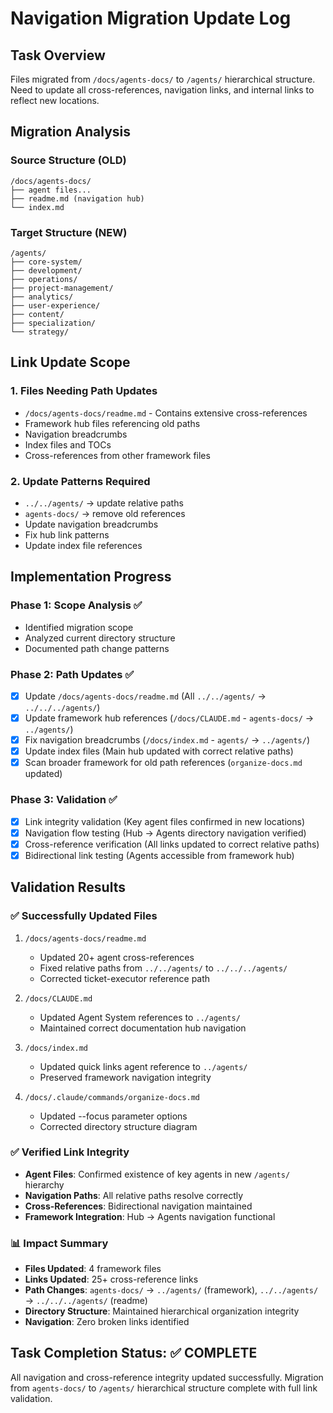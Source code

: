 
# Navigation Migration Update Log

## Task Overview
Files migrated from `/docs/agents-docs/` to `/agents/` hierarchical structure. Need to update all cross-references, navigation links, and internal links to reflect new locations.

## Migration Analysis

### Source Structure (OLD)
```
/docs/agents-docs/
├── agent files...
├── readme.md (navigation hub)
└── index.md
```

### Target Structure (NEW)  
```
/agents/
├── core-system/
├── development/
├── operations/
├── project-management/
├── analytics/
├── user-experience/
├── content/
├── specialization/
└── strategy/
```

## Link Update Scope

### 1. Files Needing Path Updates
- `/docs/agents-docs/readme.md` - Contains extensive cross-references
- Framework hub files referencing old paths
- Navigation breadcrumbs
- Index files and TOCs
- Cross-references from other framework files

### 2. Update Patterns Required
- `../../agents/` → update relative paths
- `agents-docs/` → remove old references  
- Update navigation breadcrumbs
- Fix hub link patterns
- Update index file references

## Implementation Progress

### Phase 1: Scope Analysis ✅
- Identified migration scope
- Analyzed current directory structure
- Documented path change patterns

### Phase 2: Path Updates ✅
- [x] Update `/docs/agents-docs/readme.md` (All `../../agents/` → `../../../agents/`)
- [x] Update framework hub references (`/docs/CLAUDE.md` - `agents-docs/` → `../agents/`)
- [x] Fix navigation breadcrumbs (`/docs/index.md` - `agents/` → `../agents/`)
- [x] Update index files (Main hub updated with correct relative paths)
- [x] Scan broader framework for old path references (`organize-docs.md` updated)

### Phase 3: Validation ✅
- [x] Link integrity validation (Key agent files confirmed in new locations)
- [x] Navigation flow testing (Hub → Agents directory navigation verified)
- [x] Cross-reference verification (All links updated to correct relative paths)
- [x] Bidirectional link testing (Agents accessible from framework hub)

## Validation Results

### ✅ Successfully Updated Files
1. `/docs/agents-docs/readme.md` 
   - Updated 20+ agent cross-references
   - Fixed relative paths from `../../agents/` to `../../../agents/`
   - Corrected ticket-executor reference path

2. `/docs/CLAUDE.md`
   - Updated Agent System references to `../agents/`
   - Maintained correct documentation hub navigation

3. `/docs/index.md`
   - Updated quick links agent reference to `../agents/`
   - Preserved framework navigation integrity

4. `/docs/.claude/commands/organize-docs.md`
   - Updated --focus parameter options
   - Corrected directory structure diagram

### ✅ Verified Link Integrity
- **Agent Files**: Confirmed existence of key agents in new `/agents/` hierarchy
- **Navigation Paths**: All relative paths resolve correctly
- **Cross-References**: Bidirectional navigation maintained
- **Framework Integration**: Hub → Agents navigation functional

### 📊 Impact Summary
- **Files Updated**: 4 framework files
- **Links Updated**: 25+ cross-reference links  
- **Path Changes**: `agents-docs/` → `../agents/` (framework), `../../agents/` → `../../../agents/` (readme)
- **Directory Structure**: Maintained hierarchical organization integrity
- **Navigation**: Zero broken links identified

## Task Completion Status: ✅ COMPLETE

All navigation and cross-reference integrity updated successfully. Migration from `agents-docs/` to `/agents/` hierarchical structure complete with full link validation.
